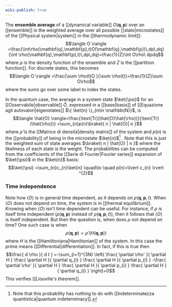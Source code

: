 ```yaml
---
wiki-publish: true
---
```

The **ensemble average** of a [[dynamical variable]] $O(\mathbf{q},\mathbf{p})$ over an [[ensemble]] is the weighted average over all possible [[stato|microstates]] of the [[Physical system|system]] in the [[thermodynamic limit]]:
$$\langle O \rangle =\frac{\int\rho(\mathbf{q},\mathbf{p},t)O(\mathbf{q},\mathbf{p})\,dp\,dq}{\int \rho(\mathbf{q},\mathbf{p},t)\,dp\,dq}=\frac{1}{Z}\int O\rho\ dpdq$$
where $\rho$ is the density function of the ensemble and $Z$ is the [[partition function]]. For discrete states, this becomes
$$\langle O \rangle =\frac{\sum \rho(t)O }{\sum \rho(t)}=\frac{1}{Z}\sum O\rho$$
where the sums go over some label to index the states.

In the quantum case, the average in a system state $\ket{\psi}$ for an [[Osservabile|observable]] $\hat{O}$, expressed in a [[base|basis]] of [[Equazione agli autovalori|eigenstates]] $\{ \ket{n} \}_{n\in \mathbb{N}}$, is
$$\langle \hat{O} \rangle=\frac{\text{Tr}(\hat{O}\hat{\rho})}{\text{Tr}(\hat{\rho})} =\sum_{n}p(n)\braket{ n | \hat{O}| n }$$
where $\hat{\rho}$ is the [[Matrice di densità|density matrix]] of the system and $p(n)$ is the [[probability]] of being in the microstate $\ket{n}$[^1] . Note that this is just the weighted sum of state averages $\braket{ n | \hat{O} | n }$ where the likeliness of each state is the weight. The probabilities can be computed from the coefficients of the [[Serie di Fourier|Fourier series]] expansion of $\ket{\psi}$ in the $\ket{n}$ basis:
$$\ket{\psi} =\sum_{n}c_{n}\ket{n} \quad\to \quad p(n)=\lvert c_{n} \rvert ^{2}$$
### Time independence
Note how $\langle O \rangle$ is in general time dependent, as it depends on $\rho(\mathbf{q},\mathbf{p},t)$. When $\langle O \rangle$ does not depend on time, the system is in [[thermal equilibrium]]. Knowing when $\langle O \rangle$ isn't time dependent can be useful. For instance, if $\rho$ is itself time independent ($\rho(\mathbf{q},\mathbf{p})$ instead of $\rho(\mathbf{q},\mathbf{p},t)$), then it follows that $\langle O \rangle$ is itself independent. But then the question is, when does $\rho$ not depend on time? One such case is when
$$\rho(\mathbf{q},\mathbf{p})=\rho'(H(\mathbf{q},\mathbf{p}))$$
where $H$ is the [[Hamiltoniana|Hamiltonian]] of the system. In this case the prime means [[Differential|differentiation]]. In fact, if this is true then
$$\frac{ d \rho }{ d t } =-\sum_{i=1}^{3N} \left( \frac{ \partial \rho' }{ \partial H } \frac{ \partial H }{ \partial q_{i} } \frac{ \partial H }{ \partial p_{i} } -\frac{ \partial \rho' }{ \partial H } \frac{ \partial H }{ \partial p_{i} } \frac{ \partial H }{ \partial q_{i} }  \right)=0$$
This verifies [[Liouville's theorem]].

[^1]: Note that this probability has nothing to do with [[Indeterminatezza quantistica|quantum indeterminacy]].